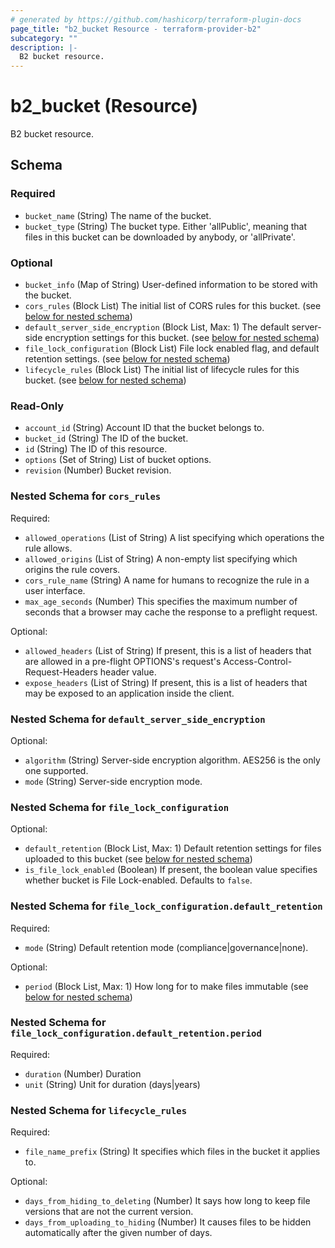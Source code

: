 ```yaml
---
# generated by https://github.com/hashicorp/terraform-plugin-docs
page_title: "b2_bucket Resource - terraform-provider-b2"
subcategory: ""
description: |-
  B2 bucket resource.
---
```


# b2_bucket (Resource)

B2 bucket resource.



<!-- schema generated by tfplugindocs -->
## Schema

### Required

- `bucket_name` (String) The name of the bucket.
- `bucket_type` (String) The bucket type. Either 'allPublic', meaning that files in this bucket can be downloaded by anybody, or 'allPrivate'.

### Optional

- `bucket_info` (Map of String) User-defined information to be stored with the bucket.
- `cors_rules` (Block List) The initial list of CORS rules for this bucket. (see [below for nested schema](#nestedblock--cors_rules))
- `default_server_side_encryption` (Block List, Max: 1) The default server-side encryption settings for this bucket. (see [below for nested schema](#nestedblock--default_server_side_encryption))
- `file_lock_configuration` (Block List) File lock enabled flag, and default retention settings. (see [below for nested schema](#nestedblock--file_lock_configuration))
- `lifecycle_rules` (Block List) The initial list of lifecycle rules for this bucket. (see [below for nested schema](#nestedblock--lifecycle_rules))

### Read-Only

- `account_id` (String) Account ID that the bucket belongs to.
- `bucket_id` (String) The ID of the bucket.
- `id` (String) The ID of this resource.
- `options` (Set of String) List of bucket options.
- `revision` (Number) Bucket revision.

<a id="nestedblock--cors_rules"></a>
### Nested Schema for `cors_rules`

Required:

- `allowed_operations` (List of String) A list specifying which operations the rule allows.
- `allowed_origins` (List of String) A non-empty list specifying which origins the rule covers.
- `cors_rule_name` (String) A name for humans to recognize the rule in a user interface.
- `max_age_seconds` (Number) This specifies the maximum number of seconds that a browser may cache the response to a preflight request.

Optional:

- `allowed_headers` (List of String) If present, this is a list of headers that are allowed in a pre-flight OPTIONS's request's Access-Control-Request-Headers header value.
- `expose_headers` (List of String) If present, this is a list of headers that may be exposed to an application inside the client.


<a id="nestedblock--default_server_side_encryption"></a>
### Nested Schema for `default_server_side_encryption`

Optional:

- `algorithm` (String) Server-side encryption algorithm. AES256 is the only one supported.
- `mode` (String) Server-side encryption mode.


<a id="nestedblock--file_lock_configuration"></a>
### Nested Schema for `file_lock_configuration`

Optional:

- `default_retention` (Block List, Max: 1) Default retention settings for files uploaded to this bucket (see [below for nested schema](#nestedblock--file_lock_configuration--default_retention))
- `is_file_lock_enabled` (Boolean) If present, the boolean value specifies whether bucket is File Lock-enabled. Defaults to `false`.

<a id="nestedblock--file_lock_configuration--default_retention"></a>
### Nested Schema for `file_lock_configuration.default_retention`

Required:

- `mode` (String) Default retention mode (compliance|governance|none).

Optional:

- `period` (Block List, Max: 1) How long for to make files immutable (see [below for nested schema](#nestedblock--file_lock_configuration--default_retention--period))

<a id="nestedblock--file_lock_configuration--default_retention--period"></a>
### Nested Schema for `file_lock_configuration.default_retention.period`

Required:

- `duration` (Number) Duration
- `unit` (String) Unit for duration (days|years)




<a id="nestedblock--lifecycle_rules"></a>
### Nested Schema for `lifecycle_rules`

Required:

- `file_name_prefix` (String) It specifies which files in the bucket it applies to.

Optional:

- `days_from_hiding_to_deleting` (Number) It says how long to keep file versions that are not the current version.
- `days_from_uploading_to_hiding` (Number) It causes files to be hidden automatically after the given number of days.
